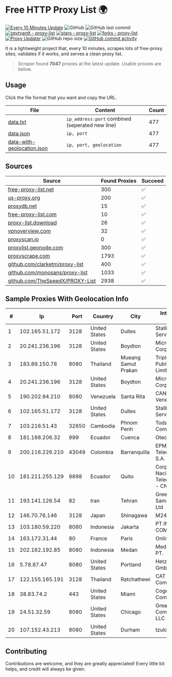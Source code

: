 
# Free HTTP Proxy List 🌍

[![Every 10 Minutes Update](https://github.com/mertguvencli/http-proxy-list/actions/workflows/main.yml/badge.svg?branch=main)](https://github.com/mertguvencli/http-proxy-list/actions/workflows/main.yml)
![GitHub](https://img.shields.io/github/license/mertguvencli/http-proxy-list)
![GitHub last commit](https://img.shields.io/github/last-commit/mertguvencli/http-proxy-list)
[![zevtyardt - proxy-list](https://img.shields.io/static/v1?label=zevtyardt&message=proxy-list&color=blue&logo=github)](https://github.com/zevtyardt/proxy-list "Go to GitHub repo")
[![stars - proxy-list](https://img.shields.io/github/stars/zevtyardt/proxy-list?style=social)](https://github.com/zevtyardt/proxy-list)
[![forks - proxy-list](https://img.shields.io/github/forks/zevtyardt/proxy-list?style=social)](https://github.com/zevtyardt/proxy-list)
[![Proxy Updater](https://github.com/zevtyardt/proxy-list/workflows/Proxy%20Updater/badge.svg)](https://github.com/zevtyardt/proxy-list/actions?query=workflow:"Proxy+Updater")
![GitHub repo size](https://img.shields.io/github/repo-size/zevtyardt/proxy-list)
[![GitHub commit activity](https://img.shields.io/github/commit-activity/m/zevtyardt/proxy-list?logo=commits)](https://github.com/zevtyardt/proxy-list/commits/main)

It is a lightweight project that, every 10 minutes, scrapes lots of free-proxy sites, validates if it works, and serves a clean proxy list.

> Scraper found **7047** proxies at the latest update. Usable proxies are below.

## Usage

Click the file format that you want and copy the URL.

|File|Content|Count|
|----|-------|-----|
|[data.txt](https://raw.githubusercontent.com/mertguvencli/http-proxy-list/main/proxy-list/data.txt)|`ip_address:port` combined (seperated new line)|477|
|[data.json](https://raw.githubusercontent.com/mertguvencli/http-proxy-list/main/proxy-list/data.json)|`ip, port`|477|
|[data-with-geolocation.json](https://raw.githubusercontent.com/mertguvencli/http-proxy-list/main/proxy-list/data-with-geolocation.json)|`ip, port, geolocation`|477|

## Sources

|Source|Found Proxies|Succeed|
|------|-------------|-------|
|[free-proxy-list.net](https://free-proxy-list.net)|300|✅|
|[us-proxy.org](https://www.us-proxy.org)|200|✅|
|[proxydb.net](http://proxydb.net)|15|✅|
|[free-proxy-list.com](https://free-proxy-list.com/?page=&port=&type%5B%5D=http&type%5B%5D=https&up_time=0&search=Search)|10|✅|
|[proxy-list.download](https://www.proxy-list.download/HTTP)|26|✅|
|[vpnoverview.com](https://vpnoverview.com/privacy/anonymous-browsing/free-proxy-servers)|32|✅|
|[proxyscan.io](https://www.proxyscan.io)|0|✅|
|[proxylist.geonode.com](https://proxylist.geonode.com/api/proxy-list?limit=300&page=1&sort_by=lastChecked&sort_type=desc&protocols=http,https)|300|✅|
|[proxyscrape.com](https://api.proxyscrape.com/v2/?request=displayproxies&protocol=http&timeout=10000&country=all&ssl=all&anonymity=all)|1793|✅|
|[github.com/clarketm/proxy-list](https://raw.githubusercontent.com/clarketm/proxy-list/master/proxy-list-raw.txt)|400|✅|
|[github.com/monosans/proxy-list](https://raw.githubusercontent.com/monosans/proxy-list/main/proxies/http.txt)|1033|✅|
|[github.com/TheSpeedX/PROXY-List](https://raw.githubusercontent.com/TheSpeedX/PROXY-List/master/http.txt)|2938|✅|


## Sample Proxies With Geolocation Info

|#|Ip|Port|Country|City|Internet Service Provider|
|-|--|----|-------|----|-------------------------|
|1|102.165.51.172|3128|United States|Dulles|Stallion Network Services Limited|
|2|20.241.236.196|3128|United States|Boydton|Microsoft Corporation|
|3|183.89.150.78|8080|Thailand|Mueang Samut Prakan|Triple T Broadband Public Company Limited|
|4|20.241.236.196|3128|United States|Boydton|Microsoft Corporation|
|5|190.202.94.210|8080|Venezuela|Santa Rita|CANTV Servicios, Venezuela|
|6|102.165.51.172|3128|United States|Dulles|Stallion Network Services Limited|
|7|103.216.51.43|32650|Cambodia|Phnom Penh|Today Communication Co|
|8|181.188.206.32|999|Ecuador|Cuenca|Otecel S.A.|
|9|200.116.226.210|43049|Colombia|Barranquilla|EPM Telecomunicaciones S.A. E.S.P|
|10|181.211.255.129|9898|Ecuador|Quito|Corporacion Nacional De Telecomunicaciones - CNT EP|
|11|193.141.126.54|82|Iran|Tehran|Green Web Samaneh Novin Co Ltd|
|12|146.70.76.146|3128|Japan|Shinagawa|M247 Europe Infra|
|13|103.180.59.220|8080|Indonesia|Jakarta|PT INDONESIA COMNETS PLUS|
|14|163.172.31.44|80|France|Paris|Online S.A.S.|
|15|202.162.192.85|8080|Indonesia|Medan|Media Antar Nusa PT.|
|16|5.78.87.47|8080|United States|Portland|Hetzner Online GmbH|
|17|122.155.165.191|3128|Thailand|Ratchathewi|CAT Telecom Public Company Limited|
|18|38.83.74.2|443|United States|Miami|Cogent Communications|
|19|24.51.32.59|8080|United States|Chicago|Great Plains Communications LLC|
|20|107.152.43.213|8080|United States|Durham|tzulo, inc.|



## Contributing

Contributions are welcome, and they are greatly appreciated! Every
little bit helps, and credit will always be given.

